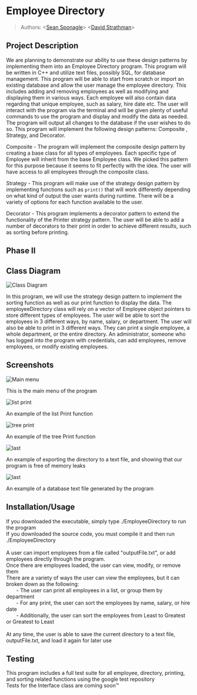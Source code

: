 
# Employee Directory
 > Authors: \<[Sean Sponagle](https://github.com/sspon001)\> \<[David Strathman](https://github.com/davids598)\>
 
## Project Description
We are planning to demonstrate our ability to use these design patterns by implementing them into an Employee Directory program.  This program will be written in C++ and utilize text files, possibly SQL, for database management.  This program will be able to start from scratch or import an existing database and allow the user manage the employee directory.  This includes adding and removing employees as well as modifying and displaying them in various ways.  Each employee will also contain data regarding that unique employee, such as salary, hire date etc.  The user will interact with the program via the terminal and will be given plenty of useful commands to use the program and display and modify the data as needed.  The program will output all changes to the database if the user wishes to do so.  This program will implement the following design patterns: Composite , Strategy, and Decorator. 

Composite - The program will implement the composite design pattern by creating a base class for all types of employees.  Each specific type of Employee will inherit from the base Employee class.  We picked this pattern for this purpose because it seems to fit perfectly with the idea.  The user will have access to all employees through the composite class. 

Strategy - This program will make use of the strategy design pattern by implementing functions such as `print()` that will work differently depending on what kind of output the user wants during runtime.  There will be a variety of options for each function available to the user. 

Decorator - This program implements a decorator pattern to extend the functionality of the Printer strategy pattern.  The user will be able to add a number of decorators to their print in order to achieve different results, such as sorting before printing.

## Phase II

## Class Diagram
![Class Diagram](https://github.com/cs100/final-project-sspon001/blob/master/images/final_diagram.png)

 In this program, we will use the strategy design pattern to implement the sorting function as well as our print function to display the data.  The employeeDirectory class will rely on a vector of Employee object pointers to store different types of employees.  The user will be able to sort the employees in 3 different ways, by name, salary, or department.  The user will also be able to print in 3 different ways.  They can print a single employee, a whole department, or the entire directory.  An administrator, someone who has logged into the program with credentials, can add employees, remove employees, or modify existing employees.

 ## Screenshots
 ![Main menu](https://github.com/cs100/final-project-sspon001/blob/master/images/mainmenu.PNG)
 
   This is the main menu of the program
 
 ![list print](https://github.com/cs100/final-project-sspon001/blob/master/images/listPrint.PNG)
 
   An example of the list Print function
 
 ![tree print](https://github.com/cs100/final-project-sspon001/blob/master/images/treePrint.PNG)
 
   An example of the tree Print function
 
 ![last](https://github.com/cs100/final-project-sspon001/blob/master/images/exportAndValgrind.PNG)

  An example of exporting the directory to a text file, and showing that our program is free of memory leaks
 
 ![last](https://github.com/cs100/final-project-sspon001/blob/master/images/database.PNG)
 
 An example of a database text file generated by the program
 
 ## Installation/Usage
   If you downloaded the executable, simply type ./EmployeeDirectory to run the program\
   If you downloaded the source code, you must compile it and then run ./EmployeeDirectory\
   \
   A user can import employees from a file called "outputFile.txt", or add employees directly through the program.\
   Once there are employees loaded, the user can view, modify, or remove them\
   There are a variety of ways the user can view the employees, but it can broken down as the following:\
&nbsp;&nbsp;&nbsp;&nbsp;&nbsp;&nbsp; - The user can print all employees in a list, or group them by department\
&nbsp;&nbsp;&nbsp;&nbsp;&nbsp;&nbsp; - For any print, the user can sort the employees by name, salary, or hire date\
&nbsp;&nbsp;&nbsp;&nbsp;&nbsp;&nbsp; - Additionally, the user can sort the employees from Least to Greatest or Greatest to Least\
\
   At any time, the user is able to save the current directory to a text file, outputFile.txt, and load it again for later use
 
 ## Testing
 This program includes a full test suite for all employee, directory, printing, and sorting related functions using the google test repository\
 Tests for the Interface class are coming soon™
 
